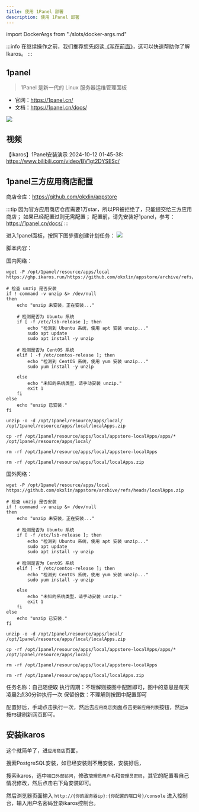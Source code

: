 ```yaml
---
title: 使用 1Panel 部署
description: 使用 1Panel 部署
---
```


import DockerArgs from "./slots/docker-args.md"

:::info
在继续操作之前，我们推荐您先阅读[《写在前面》](../prepare)，这可以快速帮助你了解 Ikaros。
:::


## 1panel

> 1Panel 是新一代的 Linux 服务器运维管理面板

- 官网：<https://1panel.cn/>
- 文档：<https://1panel.cn/docs/>

![](https://resource.fit2cloud.com/1panel/img/overview.png)

## 视频

【ikaros】1Panel安装演示 2024-10-12 01-45-38: <https://www.bilibili.com/video/BV1gt2DYSESc/>

## 1panel三方应用商店配置

商店仓库：<https://github.com/okxlin/appstore>

:::tip
因为官方应用商店仓库需要1万star，所以PR被拒绝了，只能提交给三方应用商店；
如果已经配置过则无需配置；
配置前，请先安装好1panel，参考：<https://1panel.cn/docs/>
:::

进入1panel面板，按照下图步骤创建计划任务：
![](/img/getting-started-install-1panel/Snipaste_2024-10-10_17-15-03.png)

脚本内容：

国内网络：
```
wget -P /opt/1panel/resource/apps/local https://ghp.ikaros.run/https://github.com/okxlin/appstore/archive/refs/heads/localApps.zip

# 检查 unzip 是否安装
if ! command -v unzip &> /dev/null
then
    echo "unzip 未安装，正在安装..."

    # 检测是否为 Ubuntu 系统
    if [ -f /etc/lsb-release ]; then
        echo "检测到 Ubuntu 系统，使用 apt 安装 unzip..."
        sudo apt update
        sudo apt install -y unzip

    # 检测是否为 CentOS 系统
    elif [ -f /etc/centos-release ]; then
        echo "检测到 CentOS 系统，使用 yum 安装 unzip..."
        sudo yum install -y unzip

    else
        echo "未知的系统类型，请手动安装 unzip."
        exit 1
    fi
else
    echo "unzip 已安装."
fi

unzip -o -d /opt/1panel/resource/apps/local/ /opt/1panel/resource/apps/local/localApps.zip

cp -rf /opt/1panel/resource/apps/local/appstore-localApps/apps/* /opt/1panel/resource/apps/local/

rm -rf /opt/1panel/resource/apps/local/appstore-localApps

rm -rf /opt/1panel/resource/apps/local/localApps.zip
```

国外网络：
```
wget -P /opt/1panel/resource/apps/local https://github.com/okxlin/appstore/archive/refs/heads/localApps.zip

# 检查 unzip 是否安装
if ! command -v unzip &> /dev/null
then
    echo "unzip 未安装，正在安装..."

    # 检测是否为 Ubuntu 系统
    if [ -f /etc/lsb-release ]; then
        echo "检测到 Ubuntu 系统，使用 apt 安装 unzip..."
        sudo apt update
        sudo apt install -y unzip

    # 检测是否为 CentOS 系统
    elif [ -f /etc/centos-release ]; then
        echo "检测到 CentOS 系统，使用 yum 安装 unzip..."
        sudo yum install -y unzip

    else
        echo "未知的系统类型，请手动安装 unzip."
        exit 1
    fi
else
    echo "unzip 已安装."
fi

unzip -o -d /opt/1panel/resource/apps/local/ /opt/1panel/resource/apps/local/localApps.zip

cp -rf /opt/1panel/resource/apps/local/appstore-localApps/apps/* /opt/1panel/resource/apps/local/

rm -rf /opt/1panel/resource/apps/local/appstore-localApps

rm -rf /opt/1panel/resource/apps/local/localApps.zip
```

任务名称：自己随便取
执行周期：不理解则按图中配置即可，图中的意思是每天凌晨2点30分钟执行一次
保留份数：不理解则按图中配置即可

配置好后，手动点击执行一次，然后去`应用商店`页面点击`更新应用列表`按钮，然后a按`F5`键刷新网页即可。

## 安装ikaros

这个就简单了，进`应用商店`页面，

搜索PostgreSQL安装，如已经安装则不用安装，安装好后，

搜索ikaros，选中`端口外部访问`，修改`管理员用户名`和`管理员密码`，其它的配置看自己情况修改，然后点击右下角安装即可。

然后浏览器页面输入 `http://{你的服务器ip}:{你配置的端口号}/console` 进入控制台，输入用户名密码登录ikaros控制台。
